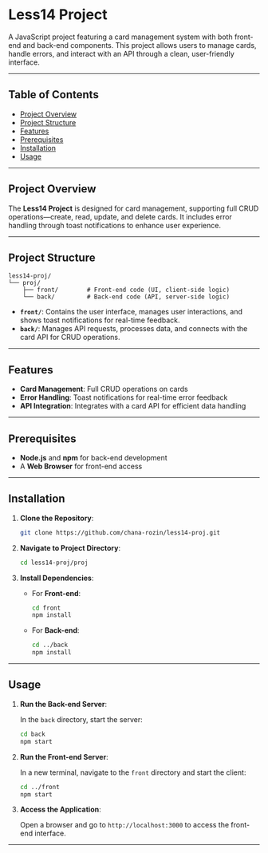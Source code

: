 # Less14 Project

A JavaScript project featuring a card management system with both front-end and back-end components. This project allows users to manage cards, handle errors, and interact with an API through a clean, user-friendly interface.

---

## Table of Contents

- [Project Overview](#project-overview)
- [Project Structure](#project-structure)
- [Features](#features)
- [Prerequisites](#prerequisites)
- [Installation](#installation)
- [Usage](#usage)

---

## Project Overview

The **Less14 Project** is designed for card management, supporting full CRUD operations—create, read, update, and delete cards. It includes error handling through toast notifications to enhance user experience.

---

## Project Structure

```plaintext
less14-proj/
└── proj/
    ├── front/        # Front-end code (UI, client-side logic)
    └── back/         # Back-end code (API, server-side logic)
```

- **`front/`**: Contains the user interface, manages user interactions, and shows toast notifications for real-time feedback.
- **`back/`**: Manages API requests, processes data, and connects with the card API for CRUD operations.

---

## Features

- **Card Management**: Full CRUD operations on cards
- **Error Handling**: Toast notifications for real-time error feedback
- **API Integration**: Integrates with a card API for efficient data handling

---

## Prerequisites

- **Node.js** and **npm** for back-end development
- A **Web Browser** for front-end access

---

## Installation

1. **Clone the Repository**:
   ```bash
   git clone https://github.com/chana-rozin/less14-proj.git
   ```

2. **Navigate to Project Directory**:
   ```bash
   cd less14-proj/proj
   ```

3. **Install Dependencies**:

   - For **Front-end**:
     ```bash
     cd front
     npm install
     ```

   - For **Back-end**:
     ```bash
     cd ../back
     npm install
     ```

---

## Usage

1. **Run the Back-end Server**:

   In the `back` directory, start the server:
   ```bash
   cd back
   npm start
   ```

2. **Run the Front-end Server**:

   In a new terminal, navigate to the `front` directory and start the client:
   ```bash
   cd ../front
   npm start
   ```

3. **Access the Application**:

   Open a browser and go to `http://localhost:3000` to access the front-end interface.

---
